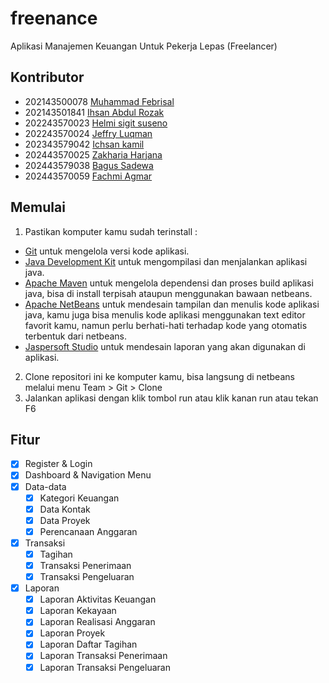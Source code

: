 # freenance
Aplikasi Manajemen Keuangan Untuk Pekerja Lepas (Freelancer)

## Kontributor
- 202143500078 [Muhammad Febrisal](https://github.com/Reishall)
- 202143501841 [Ihsan Abdul Rozak](https://github.com/xtnsn)
- 202243570023 [Helmi sigit suseno](https://github.com/helmi-suseno)
- 202243570024 [Jeffry Luqman](https://github.com/jeffry-luqman)
- 202343579042 [Ichsan kamil](https://github.com/Ican1903)
- 202443570025 [Zakharia Harjana](https://github.com/misterzack)
- 202443579038 [Bagus Sadewa](https://github.com/BaguSadewa)
- 202443570059 [Fachmi Agmar](https://github.com/FachmiAgmar)

## Memulai
1. Pastikan komputer kamu sudah terinstall :
- [Git](https://git-scm.com/downloads) untuk mengelola versi kode aplikasi.
- [Java Development Kit](https://jdk.java.net/24/) untuk mengompilasi dan menjalankan aplikasi java.
- [Apache Maven](https://maven.apache.org/install.html) untuk mengelola dependensi dan proses build aplikasi java, bisa di install terpisah ataupun menggunakan bawaan netbeans.
- [Apache NetBeans](https://netbeans.apache.org/front/main/download/nb26/) untuk mendesain tampilan dan menulis kode aplikasi java, kamu juga bisa menulis kode aplikasi menggunakan text editor favorit kamu, namun perlu berhati-hati terhadap kode yang otomatis terbentuk dari netbeans.
- [Jaspersoft Studio](https://community.jaspersoft.com/download-jaspersoft/community-edition/jaspersoft-studio_7.0.3) untuk mendesain laporan yang akan digunakan di aplikasi.
2. Clone repositori ini ke komputer kamu, bisa langsung di netbeans melalui menu Team > Git > Clone
3. Jalankan aplikasi dengan klik tombol run atau klik kanan run atau tekan F6

## Fitur
- [x] Register & Login
- [x] Dashboard & Navigation Menu
- [X] Data-data
  - [X] Kategori Keuangan
  - [X] Data Kontak
  - [X] Data Proyek
  - [X] Perencanaan Anggaran
- [X] Transaksi
	- [X] Tagihan
	- [X] Transaksi Penerimaan
	- [X] Transaksi Pengeluaran
- [X] Laporan
	- [X] Laporan Aktivitas Keuangan
	- [X] Laporan Kekayaan
	- [X] Laporan Realisasi Anggaran
	- [X] Laporan Proyek
	- [X] Laporan Daftar Tagihan
	- [X] Laporan Transaksi Penerimaan
	- [X] Laporan Transaksi Pengeluaran
